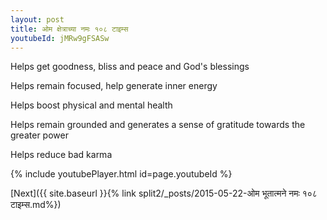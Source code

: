 ```yaml
---
layout: post
title: ओम क्षेत्राच्या नमः १०८ टाइम्स
youtubeId: jMRw9gFSASw
---
```

 
 
Helps get goodness, bliss and peace and God's blessings
 
Helps remain focused, help generate inner energy 
 
Helps boost physical and mental health 
 
Helps remain grounded and generates a sense of gratitude towards the greater power 
 
Helps reduce bad karma
 
 
 
 


{% include youtubePlayer.html id=page.youtubeId %}
 
[Next]({{ site.baseurl }}{% link  split2/_posts/2015-05-22-ओम भूतात्मने नमः १०८ टाइम्स.md%})
 
